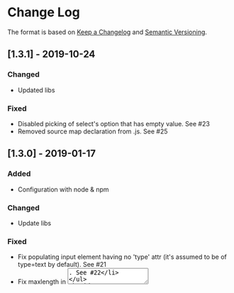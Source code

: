 # Change Log
The format is based on [Keep a Changelog](http://keepachangelog.com/) 
and [Semantic Versioning](http://semver.org/).

## [1.3.1] - 2019-10-24
### Changed
- Updated libs
### Fixed
- Disabled picking of select's option that has empty value. See #23 
- Removed source map declaration from .js. See #25

## [1.3.0] - 2019-01-17
### Added
- Configuration with node & npm
### Changed
- Update libs
### Fixed
- Fix populating input element having no 'type' attr (it's assumed to be of type=text by default). See #21
- Fix maxlength in <textarea>. See #22

## [1.2.3] - 2017-09-23
### Fixed
- Disabled the plugin for pages ending with '.xml'. See #20
### Changed
- Updated jQuery to the latest version
- web-ext reference in README

## [1.2.0] - 2017-04-13
### Added
- Key shortcut

## [1.1.0] - 2016-11-09
### Added
- Publish 'change' event (indirect support for AngularJS and possibly other frameworks)

## [1.0.0] - 2016-08-21
### Added
- Changelog file
- Chrome support
- Options

### Changed
- Extension rewritten from Add-on SDK to WebExtensions
- Logic around radio buttons
- show.html file (for dev purposes)
